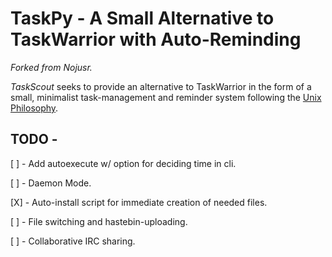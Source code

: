 # TaskPy - A Small Alternative to TaskWarrior with Auto-Reminding
*Forked from Nojusr.*

*TaskScout* seeks to provide an alternative to TaskWarrior in the form of a small, minimalist task-management and reminder system following the [Unix Philosophy](https://en.wikipedia.org/wiki/Unix_philosophy). 

## TODO - 

[ ] - Add autoexecute w/ option for deciding time in cli.

[ ] - Daemon Mode.

[X] - Auto-install script for immediate creation of needed files.

[ ] - File switching and hastebin-uploading. 

[ ] -  Collaborative IRC sharing.
